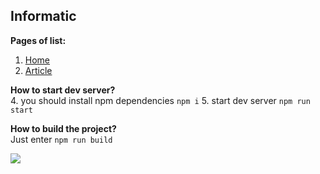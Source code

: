 ## Informatic

**Pages of list:** 

 1. [Home](https://pashkes.github.io/informatic/)
 2. [Article](https://pashkes.github.io/informatic/article)

 
**How to start dev server?**  
 4. you should install npm dependencies `npm i`
 5. start dev server `npm run start`
 
**How to build the project?**  
Just enter  `npm run build`

![
](https://lh3.googleusercontent.com/mAFQzoUed1i7HAlWmnoQderroVrF4LpG1T943IF9wnanr6UrzwdxmziPZJHsz2rZiYg5UVgSFOAa=s800 "preview")
